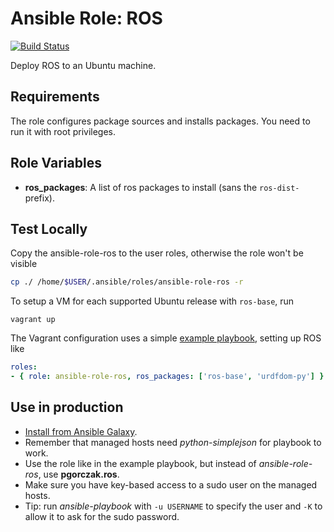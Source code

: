 # Ansible Role: ROS

[![Build Status](https://travis-ci.org/pgorczak/ansible-role-ros.svg?branch=master)](https://travis-ci.org/pgorczak/ansible-role-ros)

Deploy ROS to an Ubuntu machine.

## Requirements

The role configures package sources and installs packages. You need to run it with root privileges.

## Role Variables

* **ros_packages**: A list of ros packages to install (sans the `ros-dist-`
  prefix).


## Test Locally
Copy the ansible-role-ros to the user roles, otherwise the role won't be visible
```bash
cp ./ /home/$USER/.ansible/roles/ansible-role-ros -r
```

To setup a VM for each supported Ubuntu release with `ros-base`, run

    vagrant up

The Vagrant configuration uses a simple [example playbook](./example.yml),
setting up ROS like

```yaml
roles:
- { role: ansible-role-ros, ros_packages: ['ros-base', 'urdfdom-py'] }
```


## Use in production

* [Install from Ansible Galaxy](https://galaxy.ansible.com/pgorczak/ros).
* Remember that managed hosts need *python-simplejson* for playbook to work.
* Use the role like in the example playbook, but instead of *ansible-role-ros*, use **pgorczak.ros**.
* Make sure you have key-based access to a sudo user on the managed hosts.
* Tip: run *ansible-playbook* with `-u USERNAME` to specify the user and `-K` to allow it to ask for the sudo password.
